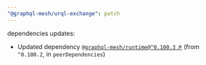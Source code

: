 ```yaml
---
"@graphql-mesh/urql-exchange": patch
---
```

dependencies updates:
  - Updated dependency [`@graphql-mesh/runtime@^0.100.3` ↗︎](https://www.npmjs.com/package/@graphql-mesh/runtime/v/0.100.3) (from `^0.100.2`, in `peerDependencies`)
